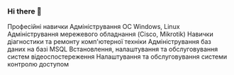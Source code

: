 ### Hi there 👋

<!--
**vadim1203/vadim1203** is a ✨ _special_ ✨ repository because its `README.md` (this file) appears on your GitHub profile.

Here are some ideas to get you started:

- 🔭 I’m currently working on ...
- 🌱 I’m currently learning ...
- 👯 I’m looking to collaborate on ...
- 🤔 I’m looking for help with ...
- 💬 Ask me about ...
- 📫 How to reach me: ...
- 😄 Pronouns: ...
- ⚡ Fun fact: ...
-->
Професійні навички
Адміністрування ОС Windows, Linux
Адміністрування мережевого обладнання (Cisco, Mikrotik)
Навички діагностики та ремонту комп'ютерної техніки
Адміністрування баз даних на базі MSQL
Встановлення, налаштування та обслуговування систем відеоспостереження
Налаштування та обслуговування системи контролю доступом
